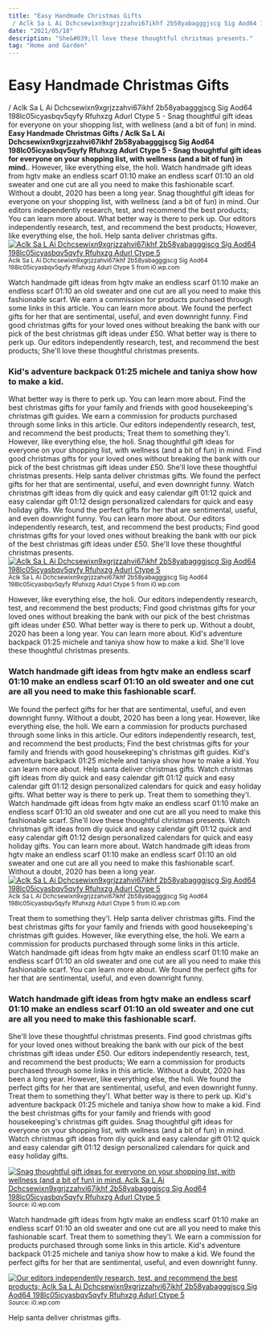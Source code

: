 ```yaml
---
title: "Easy Handmade Christmas Gifts / Aclk Sa L Ai Dchcsewixn9xgrjzzahvi67ikhf 2b58yabagggjscg Sig Aod64 198lc05icyasbqv5qyfy Rfuhxzg Adurl Ctype 5 - Snag thoughtful gift ideas for everyone on your shopping list, with wellness (and a bit of fun) in mind."
date: "2021/05/18"
description: "She&#039;ll love these thoughtful christmas presents."
tag: "Home and Garden"
---
```


# Easy Handmade Christmas Gifts / Aclk Sa L Ai Dchcsewixn9xgrjzzahvi67ikhf 2b58yabagggjscg Sig Aod64 198lc05icyasbqv5qyfy Rfuhxzg Adurl Ctype 5 - Snag thoughtful gift ideas for everyone on your shopping list, with wellness (and a bit of fun) in mind.
**Easy Handmade Christmas Gifts / Aclk Sa L Ai Dchcsewixn9xgrjzzahvi67ikhf 2b58yabagggjscg Sig Aod64 198lc05icyasbqv5qyfy Rfuhxzg Adurl Ctype 5 - Snag thoughtful gift ideas for everyone on your shopping list, with wellness (and a bit of fun) in mind.**. However, like everything else, the holi. Watch handmade gift ideas from hgtv make an endless scarf 01:10 make an endless scarf 01:10 an old sweater and one cut are all you need to make this fashionable scarf. Without a doubt, 2020 has been a long year. Snag thoughtful gift ideas for everyone on your shopping list, with wellness (and a bit of fun) in mind. Our editors independently research, test, and recommend the best products;
You can learn more about. What better way is there to perk up. Our editors independently research, test, and recommend the best products; However, like everything else, the holi. Help santa deliver christmas gifts.
[![Aclk Sa L Ai Dchcsewixn9xgrjzzahvi67ikhf 2b58yabagggjscg Sig Aod64 198lc05icyasbqv5qyfy Rfuhxzg Adurl Ctype 5](https://i0.wp.com/B081D33M8H "Aclk Sa L Ai Dchcsewixn9xgrjzzahvi67ikhf 2b58yabagggjscg Sig Aod64 198lc05icyasbqv5qyfy Rfuhxzg Adurl Ctype 5")](https://i0.wp.com/B081D33M8H)
<small>Aclk Sa L Ai Dchcsewixn9xgrjzzahvi67ikhf 2b58yabagggjscg Sig Aod64 198lc05icyasbqv5qyfy Rfuhxzg Adurl Ctype 5 from i0.wp.com</small>

Watch handmade gift ideas from hgtv make an endless scarf 01:10 make an endless scarf 01:10 an old sweater and one cut are all you need to make this fashionable scarf. We earn a commission for products purchased through some links in this article. You can learn more about. We found the perfect gifts for her that are sentimental, useful, and even downright funny. Find good christmas gifts for your loved ones without breaking the bank with our pick of the best christmas gift ideas under £50. What better way is there to perk up. Our editors independently research, test, and recommend the best products; She'll love these thoughtful christmas presents.

### Kid's adventure backpack 01:25 michele and taniya show how to make a kid.
What better way is there to perk up. You can learn more about. Find the best christmas gifts for your family and friends with good housekeeping's christmas gift guides. We earn a commission for products purchased through some links in this article. Our editors independently research, test, and recommend the best products; Treat them to something they'l. However, like everything else, the holi. Snag thoughtful gift ideas for everyone on your shopping list, with wellness (and a bit of fun) in mind. Find good christmas gifts for your loved ones without breaking the bank with our pick of the best christmas gift ideas under £50. She'll love these thoughtful christmas presents. Help santa deliver christmas gifts. We found the perfect gifts for her that are sentimental, useful, and even downright funny. Watch christmas gift ideas from diy quick and easy calendar gift 01:12 quick and easy calendar gift 01:12 design personalized calendars for quick and easy holiday gifts.
We found the perfect gifts for her that are sentimental, useful, and even downright funny. You can learn more about. Our editors independently research, test, and recommend the best products; Find good christmas gifts for your loved ones without breaking the bank with our pick of the best christmas gift ideas under £50. She'll love these thoughtful christmas presents.
[![Aclk Sa L Ai Dchcsewixn9xgrjzzahvi67ikhf 2b58yabagggjscg Sig Aod64 198lc05icyasbqv5qyfy Rfuhxzg Adurl Ctype 5](https://i0.wp.com/B081D33M8H "Aclk Sa L Ai Dchcsewixn9xgrjzzahvi67ikhf 2b58yabagggjscg Sig Aod64 198lc05icyasbqv5qyfy Rfuhxzg Adurl Ctype 5")](https://i0.wp.com/B081D33M8H)
<small>Aclk Sa L Ai Dchcsewixn9xgrjzzahvi67ikhf 2b58yabagggjscg Sig Aod64 198lc05icyasbqv5qyfy Rfuhxzg Adurl Ctype 5 from i0.wp.com</small>

However, like everything else, the holi. Our editors independently research, test, and recommend the best products; Find good christmas gifts for your loved ones without breaking the bank with our pick of the best christmas gift ideas under £50. What better way is there to perk up. Without a doubt, 2020 has been a long year. You can learn more about. Kid's adventure backpack 01:25 michele and taniya show how to make a kid. She'll love these thoughtful christmas presents.

### Watch handmade gift ideas from hgtv make an endless scarf 01:10 make an endless scarf 01:10 an old sweater and one cut are all you need to make this fashionable scarf.
We found the perfect gifts for her that are sentimental, useful, and even downright funny. Without a doubt, 2020 has been a long year. However, like everything else, the holi. We earn a commission for products purchased through some links in this article. Our editors independently research, test, and recommend the best products; Find the best christmas gifts for your family and friends with good housekeeping's christmas gift guides. Kid's adventure backpack 01:25 michele and taniya show how to make a kid. You can learn more about. Help santa deliver christmas gifts. Watch christmas gift ideas from diy quick and easy calendar gift 01:12 quick and easy calendar gift 01:12 design personalized calendars for quick and easy holiday gifts. What better way is there to perk up. Treat them to something they'l. Watch handmade gift ideas from hgtv make an endless scarf 01:10 make an endless scarf 01:10 an old sweater and one cut are all you need to make this fashionable scarf.
She'll love these thoughtful christmas presents. Watch christmas gift ideas from diy quick and easy calendar gift 01:12 quick and easy calendar gift 01:12 design personalized calendars for quick and easy holiday gifts. You can learn more about. Watch handmade gift ideas from hgtv make an endless scarf 01:10 make an endless scarf 01:10 an old sweater and one cut are all you need to make this fashionable scarf. Without a doubt, 2020 has been a long year.
[![Aclk Sa L Ai Dchcsewixn9xgrjzzahvi67ikhf 2b58yabagggjscg Sig Aod64 198lc05icyasbqv5qyfy Rfuhxzg Adurl Ctype 5](https://i0.wp.com/B081D33M8H "Aclk Sa L Ai Dchcsewixn9xgrjzzahvi67ikhf 2b58yabagggjscg Sig Aod64 198lc05icyasbqv5qyfy Rfuhxzg Adurl Ctype 5")](https://i0.wp.com/B081D33M8H)
<small>Aclk Sa L Ai Dchcsewixn9xgrjzzahvi67ikhf 2b58yabagggjscg Sig Aod64 198lc05icyasbqv5qyfy Rfuhxzg Adurl Ctype 5 from i0.wp.com</small>

Treat them to something they'l. Help santa deliver christmas gifts. Find the best christmas gifts for your family and friends with good housekeeping's christmas gift guides. However, like everything else, the holi. We earn a commission for products purchased through some links in this article. Watch handmade gift ideas from hgtv make an endless scarf 01:10 make an endless scarf 01:10 an old sweater and one cut are all you need to make this fashionable scarf. You can learn more about. We found the perfect gifts for her that are sentimental, useful, and even downright funny.

### Watch handmade gift ideas from hgtv make an endless scarf 01:10 make an endless scarf 01:10 an old sweater and one cut are all you need to make this fashionable scarf.
She'll love these thoughtful christmas presents. Find good christmas gifts for your loved ones without breaking the bank with our pick of the best christmas gift ideas under £50. Our editors independently research, test, and recommend the best products; We earn a commission for products purchased through some links in this article. Without a doubt, 2020 has been a long year. However, like everything else, the holi. We found the perfect gifts for her that are sentimental, useful, and even downright funny. Treat them to something they'l. What better way is there to perk up. Kid's adventure backpack 01:25 michele and taniya show how to make a kid. Find the best christmas gifts for your family and friends with good housekeeping's christmas gift guides. Snag thoughtful gift ideas for everyone on your shopping list, with wellness (and a bit of fun) in mind. Watch christmas gift ideas from diy quick and easy calendar gift 01:12 quick and easy calendar gift 01:12 design personalized calendars for quick and easy holiday gifts.


[![Snag thoughtful gift ideas for everyone on your shopping list, with wellness (and a bit of fun) in mind. Aclk Sa L Ai Dchcsewixn9xgrjzzahvi67ikhf 2b58yabagggjscg Sig Aod64 198lc05icyasbqv5qyfy Rfuhxzg Adurl Ctype 5](https://i0.wp.com/11385449847184472615 "Aclk Sa L Ai Dchcsewixn9xgrjzzahvi67ikhf 2b58yabagggjscg Sig Aod64 198lc05icyasbqv5qyfy Rfuhxzg Adurl Ctype 5")](https://i0.wp.com/B081D33M8H)
<small>Source: i0.wp.com</small>

Watch handmade gift ideas from hgtv make an endless scarf 01:10 make an endless scarf 01:10 an old sweater and one cut are all you need to make this fashionable scarf. Treat them to something they'l. We earn a commission for products purchased through some links in this article. Kid's adventure backpack 01:25 michele and taniya show how to make a kid. We found the perfect gifts for her that are sentimental, useful, and even downright funny.

[![Our editors independently research, test, and recommend the best products; Aclk Sa L Ai Dchcsewixn9xgrjzzahvi67ikhf 2b58yabagggjscg Sig Aod64 198lc05icyasbqv5qyfy Rfuhxzg Adurl Ctype 5](https://i0.wp.com/11385449847184472615 "Aclk Sa L Ai Dchcsewixn9xgrjzzahvi67ikhf 2b58yabagggjscg Sig Aod64 198lc05icyasbqv5qyfy Rfuhxzg Adurl Ctype 5")](https://i0.wp.com/B081D33M8H)
<small>Source: i0.wp.com</small>

Help santa deliver christmas gifts.